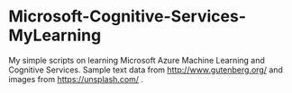 # Microsoft-Cognitive-Services-MyLearning
My simple scripts on learning Microsoft Azure Machine Learning and Cognitive Services. Sample text data from http://www.gutenberg.org/ and images from https://unsplash.com/ .

